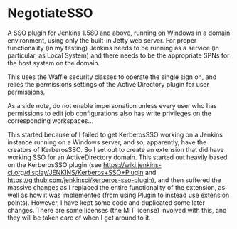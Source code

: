 # NegotiateSSO

A SSO plugin for Jenkins 1.580 and above, running on Windows in a domain environment, using only the built-in Jetty web server.
For proper functionality (in my testing) Jenkins needs to be running as a service (in particular, as Local System) and there needs to be the appropriate SPNs for the host system on the domain.

This uses the Waffle security classes to operate the single sign on, and relies the permissions settings of the Active Directory plugin for user permissions.

As a side note, do not enable impersonation unless every user who has permissions to edit job configurations also has write privileges on the corresponding workspaces...

This started because of I failed to get KerberosSSO working on a Jenkins instance running on a Windows server, and so, apparently, have the creators of KerberosSSO. So I set out to create an extension that did have working SSO for an ActiveDirectory domain.
This started out heavily based on the KerberosSSO plugin (see https://wiki.jenkins-ci.org/display/JENKINS/Kerberos+SSO+Plugin and https://github.com/jenkinsci/kerberos-sso-plugin), and then suffered the massive changes as I replaced the entire functionality of the extension, as well as how it was implemented (from using Plugin to instead use extension points). However, I have kept some code and duplicated some later changes. There are some licenses (the MIT license) involved with this, and they will be taken care of when I get around to it.